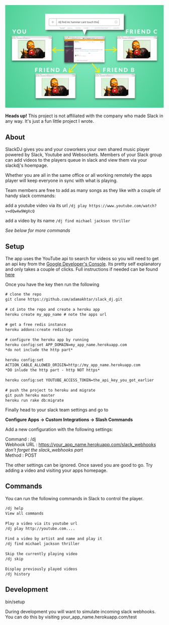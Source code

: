 ![slack_dj](https://raw.githubusercontent.com/adamakhtar/assets_for_readmes/master/slackdj/intro_for_readme.png)

**Heads up!** This project is not affiliated with the company who made Slack in any way. It's just a fun little project I wrote.

## About

SlackDJ gives you and your coworkers your own shared music player powered by Slack, Youtube and Websockets. Members of your Slack group can add videos to the players queue in slack and view them via your slackdj's hoempage. 

Whether you are all in the same office or all working remotely the apps player will keep everyone in sync with what is playing. 

Team members are free to add as many songs as they like with a couple of handy slack commands:

add a youtube video via its url
`/dj play https://www.youtube.com/watch?v=dQw4w9WgXcQ`

add a video by its name
`/dj find michael jackson thriller`

*See below for more commands*
 
## Setup

The app uses the YouTube api to search for videos so you will need to get an api key from the [Google Developer's Console](https://console.developers.google.com/). Its pretty self explanatory and only takes a couple of clicks. Full instructions if needed can be found [here](https://developers.google.com/youtube/v3/getting-started)

Once you have the key then run the following

```
# clone the repo 
git clone https://github.com/adamakhtar/slack_dj.git

# cd into the repo and create a heroku app 
heroku create my_app_name # note the apps url

# get a free redis instance 
heroku addons:create redistogo 

# configure the heroku app by running 
heroku config:set APP_DOMAIN=my_app_name.herokuapp.com  
*do not include the http part*

heroku config:set ACTION_CABLE_ALLOWED_ORIGIN=http://my_app_name.herokuapp.com 
*DO inlude the http part - http NOT https*

heroku config:set YOUTUBE_ACCESS_TOKEN=the_api_key_you_got_earlier

# push the project to heroku and migrate
git push heroku master
heroku run rake db:migrate
```

Finally head to your slack team settings and go to 

**Configure Apps -> Custom Integrations -> Slash Commands**
 
Add a new configuration with the following settings:

Command     : /dj<br>
Webhook URL : https://your_app_name.herokuapp.com/slack_webhooks *don't forget the slack_webhooks part*</br> 
Method      : POST<br>

The other settings can be ignored. Once saved you are good to go. Try adding a video and visiting your apps homepage. 

## Commands 

You can run the following commands in Slack to control the player.

```
/dj help 
View all commands 

Play a video via its youtube url
/dj play http://youtube.com....

Find a video by artist and name and play it
/dj find michael jackson thriller

Skip the currently playing video
/dj skip

Display previously played videos
/dj history
```

## Development

bin/setup

During development you will want to simulate incoming slack webhooks. You can do this by visiting your_app_name.herokuapp.com/test



